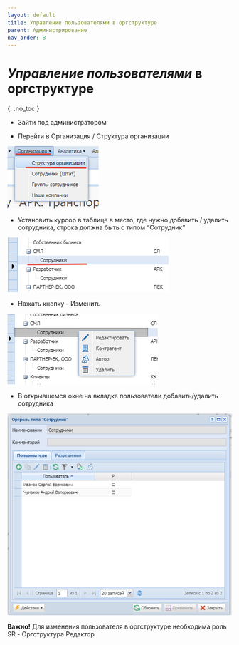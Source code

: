 ```yaml
---
layout: default
title: Управление пользователями в оргструктуре
parent: Администрирование
nav_order: 8
---
```


# *Управление пользователями* в оргструктуре
{: .no_toc }

- Зайти под администратором

- Перейти в Организация / Структура организации

![](/assets/images/str.png)

- Установить курсор в таблице в место, где нужно добавить / удалить сотрудника,
строка должна быть с типом “Сотрудник”

![](/assets/images/str1.png)

- Нажать кнопку - Изменить

![](/assets/images/str2.png)

- В открывшемся окне на вкладке пользователи добавить/удалить сотрудника

![](/assets/images/str3.png)

**Важно!** Для изменения пользователя в оргструктуре необходима роль SR - Оргструктура.Редактор
